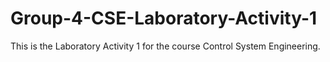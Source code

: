 # Group-4-CSE-Laboratory-Activity-1

This is the Laboratory Activity 1 for the course Control System Engineering.
